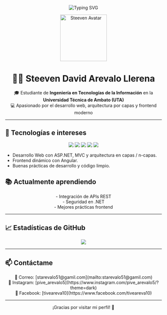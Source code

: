 <!-- Animación SVG con texto -->
<p align="center">
  <img src="https://readme-typing-svg.demolab.com?font=Fira+Code&weight=500&size=24&pause=1000&center=true&vCenter=true&width=435&lines=Hola%2C+soy+Steeven+David;Apasionado+por+el+Desarrollo+Web;Con+ASP.NET%2C+Angular+y+m%C3%A1s" alt="Typing SVG" />
</p>

<!-- Foto de perfil (puedes reemplazar con la tuya si subes una a GitHub) -->
<p align="center">
  <img src="https://avatars.githubusercontent.com/u/000000?v=4" width="150" alt="Steeven Avatar" />
</p>

<h1 align="center">👨‍💻 Steeven David Arevalo Llerena</h1>

<p align="center">
  🎓 Estudiante de <strong>Ingeniería en Tecnologías de la Información</strong> en la <strong>Universidad Técnica de Ambato (UTA)</strong><br>
  💻 Apasionado por el desarrollo web, arquitectura por capas y frontend moderno
</p>

---

## 🚀 Tecnologías e intereses

<p align="center">
  <img src="https://img.shields.io/badge/-ASP.NET-512BD4?style=for-the-badge&logo=.net&logoColor=white" />
  <img src="https://img.shields.io/badge/-Angular-DD0031?style=for-the-badge&logo=angular&logoColor=white" />
  <img src="https://img.shields.io/badge/-HTML5-E34F26?style=for-the-badge&logo=html5&logoColor=white" />
  <img src="https://img.shields.io/badge/-CSS3-1572B6?style=for-the-badge&logo=css3&logoColor=white" />
  <img src="https://img.shields.io/badge/-JavaScript-F7DF1E?style=for-the-badge&logo=javascript&logoColor=black" />
</p>

- Desarrollo Web con ASP.NET, MVC y arquitectura en capas / n-capas.
- Frontend dinámico con Angular.
- Buenas prácticas de desarrollo y código limpio.

## 📚 Actualmente aprendiendo

<p align="center">
  - Integración de APIs REST<br>
  - Seguridad en .NET<br>
  - Mejores prácticas frontend
</p>

---



## 📈 Estadísticas de GitHub

<p align="center">
  <img src="https://github-readme-stats.vercel.app/api?username=pive51&show_icons=true&theme=tokyonight" />
</p>

---

## 📫 Contáctame

<p align="center">
  📧 Correo: [starevalo51@gamil.com](mailto:starevalo51@gamil.com)<br>
  📸 Instagram: [pive_arevalo5](https://www.instagram.com/pive_arevalo5/?theme=dark)<br>
  👤 Facebook: [tiveareva10](https://www.facebook.com/tiveareva10)
</p>

---

<p align="center">¡Gracias por visitar mi perfil! 🙌</p>
